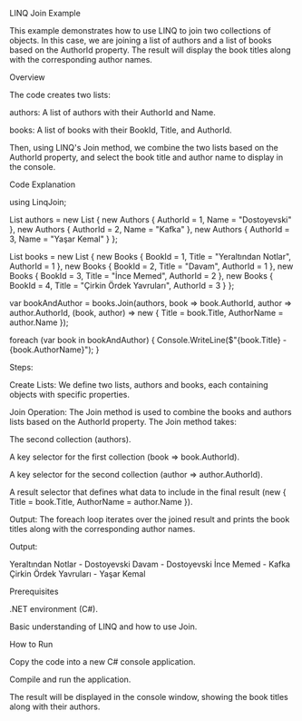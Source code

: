 LINQ Join Example

This example demonstrates how to use LINQ to join two collections of objects. In this case, we are joining a list of authors and a list of books based on the AuthorId property. The result will display the book titles along with the corresponding author names.

Overview

The code creates two lists:

authors: A list of authors with their AuthorId and Name.

books: A list of books with their BookId, Title, and AuthorId.

Then, using LINQ's Join method, we combine the two lists based on the AuthorId property, and select the book title and author name to display in the console.

Code Explanation

using LinqJoin;

List<Authors> authors = new List<Authors>
{
    new Authors { AuthorId = 1, Name = "Dostoyevski" },
    new Authors { AuthorId = 2, Name = "Kafka" },
    new Authors { AuthorId = 3, Name = "Yaşar Kemal" }
};

List<Books> books = new List<Books>
{
    new Books { BookId = 1, Title = "Yeraltından Notlar", AuthorId = 1 },
    new Books { BookId = 2, Title = "Davam", AuthorId = 1 },
    new Books { BookId = 3, Title = "İnce Memed", AuthorId = 2 },
    new Books { BookId = 4, Title = "Çirkin Ördek Yavruları", AuthorId = 3 }
};

var bookAndAuthor = books.Join(authors,
                    book => book.AuthorId,
                    author => author.AuthorId,
                    (book, author) => new
                    {
                        Title = book.Title,
                        AuthorName = author.Name
                    });

foreach (var book in bookAndAuthor)
{
    Console.WriteLine($"{book.Title} - {book.AuthorName}");
}

Steps:

Create Lists: We define two lists, authors and books, each containing objects with specific properties.

Join Operation: The Join method is used to combine the books and authors lists based on the AuthorId property. The Join method takes:

The second collection (authors).

A key selector for the first collection (book => book.AuthorId).

A key selector for the second collection (author => author.AuthorId).

A result selector that defines what data to include in the final result (new { Title = book.Title, AuthorName = author.Name }).

Output: The foreach loop iterates over the joined result and prints the book titles along with the corresponding author names.

Output:

Yeraltından Notlar - Dostoyevski
Davam - Dostoyevski
İnce Memed - Kafka
Çirkin Ördek Yavruları - Yaşar Kemal

Prerequisites

.NET environment (C#).

Basic understanding of LINQ and how to use Join.

How to Run

Copy the code into a new C# console application.

Compile and run the application.

The result will be displayed in the console window, showing the book titles along with their authors.
